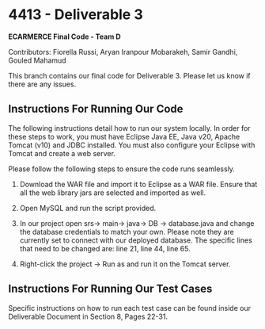 # 4413 - Deliverable 3 
**ECARMERCE Final Code - Team D**

Contributors: Fiorella Russi, Aryan Iranpour Mobarakeh, Samir Gandhi, Gouled Mahamud 

This branch contains our final code for Deliverable 3. Please let us know if there are any issues.

## Instructions For Running Our Code 

The following instructions detail how to run our system locally. In order for these steps to work, you must have Eclipse Java EE, Java v20, Apache Tomcat (v10) and JDBC installed. You must also configure your Eclipse with Tomcat and create a web server. 

Please follow the following steps to ensure the code runs seamlessly. 

1. Download the WAR file and import it to Eclipse as a WAR file. Ensure that all the web library jars are selected and imported as well. 

2. Open MySQL and run the script provided.
 
3. In our project open srs-> main-> java-> DB -> database.java and change the database credentials to match your own. Please note they are currently set to connect with our deployed database. The specific lines that need to be changed are: line 21, line 44, line 65. 

4. Right-click the project -> Run as and run it on the Tomcat server.

## Instructions For Running Our Test Cases

Specific instructions on how to run each test case can be found inside our Deliverable Document in Section 8, Pages 22-31.  
